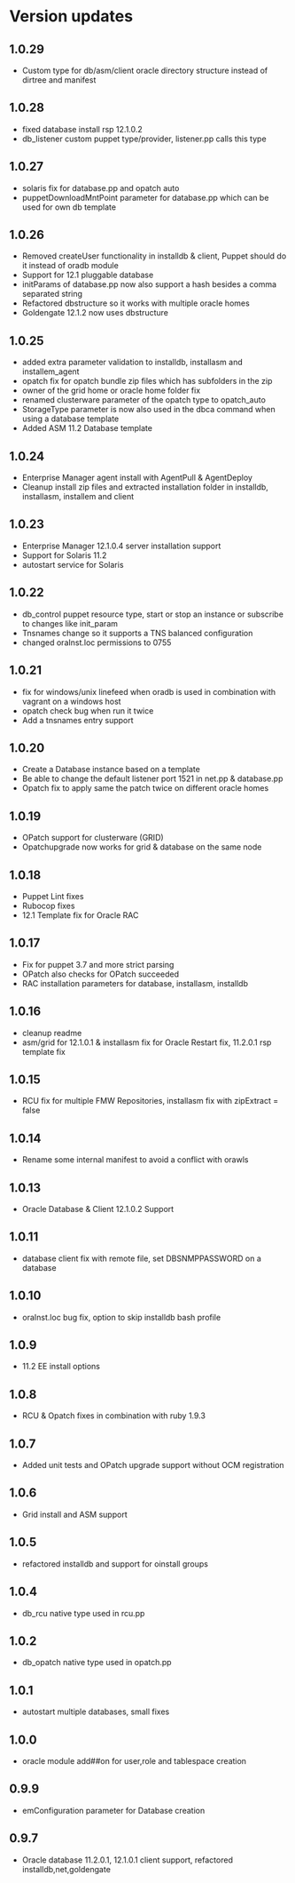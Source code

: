 # Version updates

## 1.0.29
- Custom type for db/asm/client oracle directory structure instead of dirtree and manifest

## 1.0.28
- fixed database install rsp 12.1.0.2
- db_listener custom puppet type/provider, listener.pp calls this type

## 1.0.27
- solaris fix for database.pp and opatch auto
- puppetDownloadMntPoint parameter for database.pp which can be used for own db template

## 1.0.26
- Removed createUser functionality in installdb & client, Puppet should do it instead of oradb module
- Support for 12.1 pluggable database
- initParams of database.pp now also support a hash besides a comma separated string
- Refactored dbstructure so it works with multiple oracle homes
- Goldengate 12.1.2 now uses dbstructure

## 1.0.25
- added extra parameter validation to installdb, installasm and installem_agent
- opatch fix for opatch bundle zip files which has subfolders in the zip
- owner of the grid home or oracle home folder fix
- renamed clusterware parameter of the opatch type to opatch_auto
- StorageType parameter is now also used in the dbca command when using a database template
- Added ASM 11.2 Database template

## 1.0.24
- Enterprise Manager agent install with AgentPull & AgentDeploy
- Cleanup install zip files and extracted installation folder in installdb, installasm, installem and client

## 1.0.23
- Enterprise Manager 12.1.0.4 server installation support
- Support for Solaris 11.2
- autostart service for Solaris

## 1.0.22
- db_control puppet resource type, start or stop an instance or subscribe to changes like init_param
- Tnsnames change so it supports a TNS balanced configuration
- changed oraInst.loc permissions to 0755

## 1.0.21
- fix for windows/unix linefeed when oradb is used in combination with vagrant on a windows host
- opatch check bug when run it twice
- Add a tnsnames entry support

## 1.0.20
- Create a Database instance based on a template
- Be able to change the default listener port 1521 in net.pp & database.pp
- Opatch fix to apply same the patch twice on different oracle homes

## 1.0.19
- OPatch support for clusterware (GRID)
- Opatchupgrade now works for grid & database on the same node

## 1.0.18
- Puppet Lint fixes
- Rubocop fixes
- 12.1 Template fix for Oracle RAC

## 1.0.17
- Fix for puppet 3.7 and more strict parsing
- OPatch also checks for OPatch succeeded
- RAC installation parameters for database, installasm, installdb

## 1.0.16
- cleanup readme
- asm/grid for 12.1.0.1 & installasm fix for Oracle Restart fix, 11.2.0.1 rsp template fix

## 1.0.15
- RCU fix for multiple FMW Repositories, installasm fix with zipExtract = false

## 1.0.14
- Rename some internal manifest to avoid a conflict with orawls

## 1.0.13
- Oracle Database & Client 12.1.0.2 Support

## 1.0.11
- database client fix with remote file, set DBSNMPPASSWORD on a database

## 1.0.10
- oraInst.loc bug fix, option to skip installdb bash profile

## 1.0.9
- 11.2 EE install options

## 1.0.8
- RCU & Opatch fixes in combination with ruby 1.9.3

## 1.0.7
- Added unit tests and OPatch upgrade support without OCM registration

## 1.0.6
- Grid install and ASM support

## 1.0.5
- refactored installdb and support for oinstall groups

## 1.0.4
- db_rcu native type used in rcu.pp

## 1.0.2
- db_opatch native type used in opatch.pp

## 1.0.1
- autostart multiple databases, small fixes

## 1.0.0
- oracle module add##on for user,role and tablespace creation

## 0.9.9
- emConfiguration parameter for Database creation

## 0.9.7
- Oracle database 11.2.0.1, 12.1.0.1 client support, refactored installdb,net,goldengate
